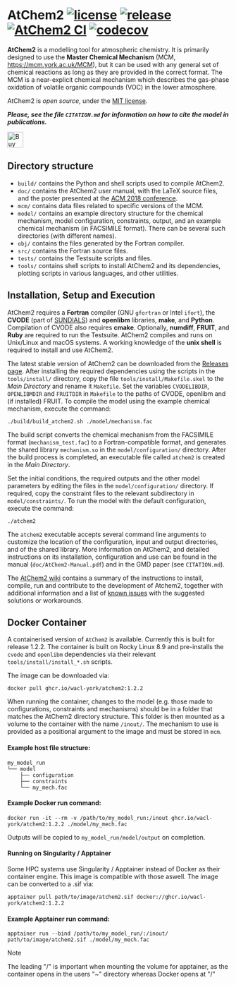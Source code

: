 AtChem2 [![license](https://img.shields.io/github/license/AtChem/AtChem2?color=blue)](https://github.com/AtChem/AtChem2/blob/master/LICENSE) [![release](https://img.shields.io/github/v/release/AtChem/AtChem2?color=blue)](https://github.com/AtChem/AtChem2/releases) [![AtChem2 CI](https://github.com/AtChem/AtChem2/actions/workflows/ci.yml/badge.svg)](https://github.com/AtChem/AtChem2/actions/workflows/ci.yml) [![codecov](https://codecov.io/gh/AtChem/AtChem2/graph/badge.svg)](https://codecov.io/gh/AtChem/AtChem2)
=======


**AtChem2** is a modelling tool for atmospheric chemistry. It is primarily designed to use the **Master Chemical Mechanism** (MCM, https://mcm.york.ac.uk/MCM), but it can be used with any general set of chemical reactions as long as they are provided in the correct format. The MCM is a near-explicit chemical mechanism which describes the gas-phase oxidation of volatile organic compounds (VOC) in the lower atmosphere.

AtChem2 is _open source_, under the [MIT license](https://opensource.org/licenses/MIT).

**_Please, see the file `CITATION.md` for information on how to cite the model in publications._**

<a href='https://ko-fi.com/I3I1JSFJF' target='_blank'><img height='36' style='border:0px;height:36px;' src='https://storage.ko-fi.com/cdn/kofi2.png?v=3' border='0' alt='Buy Me a Coffee at ko-fi.com' /></a>


Directory structure
-------------------

- `build/` contains the Python and shell scripts used to compile AtChem2.
- `doc/` contains the AtChem2 user manual, with the LaTeX source files, and the poster presented at the [ACM 2018 conference](https://acm.aqrc.ucdavis.edu).
- `mcm/` contains data files related to specific versions of the MCM.
- `model/` contains an example directory structure for the chemical mechanism, model configuration, constraints, output, and an example chemical mechanism (in FACSIMILE format). There can be several such directories (with different names).
- `obj/` contains the files generated by the Fortran compiler.
- `src/` contains the Fortran source files.
- `tests/` contains the Testsuite scripts and files.
- `tools/` contains shell scripts to install AtChem2 and its dependencies, plotting scripts in various languages, and other utilities.


Installation, Setup and Execution
---------------------------------

AtChem2 requires a **Fortran** compiler (GNU `gfortran` or Intel `ifort`), the **CVODE** (part of [SUNDIALS](https://computing.llnl.gov/projects/sundials)) and **openlibm** libraries, **make**, and **Python**. Compilation of CVODE also requires **cmake**. Optionally, **numdiff**, **FRUIT**, and **Ruby** are required to run the Testsuite. AtChem2 compiles and runs on Unix/Linux and macOS systems. A working knowledge of the **unix shell** is required to install and use AtChem2.

The latest stable version of AtChem2 can be downloaded from the [Releases page](https://github.com/AtChem/AtChem2/releases). After installing the required dependencies using the scripts in the `tools/install/` directory, copy the file `tools/install/Makefile.skel` to the _Main Directory_ and rename it `Makefile`. Set the variables `CVODELIBDIR`, `OPENLIBMDIR` and `FRUITDIR` in `Makefile` to the paths of CVODE, openlibm and (if installed) FRUIT. To compile the model using the example chemical mechanism, execute the command:

```
./build/build_atchem2.sh ./model/mechanism.fac
```

The build script converts the chemical mechanism from the FACSIMILE format (`mechanism_test.fac`) to a Fortran-compatible format, and generates the shared library `mechanism.so` in the `model/configuration/` directory. After the build process is completed, an executable file called `atchem2` is created in the _Main Directory_.

Set the initial conditions, the required outputs and the other model parameters by editing the files in the `model/configuration/` directory. If required, copy the constraint files to the relevant subdirectory in `model/constraints/`. To run the model with the default configuration, execute the command:

```./atchem2```

The `atchem2` executable accepts several command line arguments to customize the location of the configuration, input and output directories, and of the shared library. More information on AtChem2, and detailed instructions on its installation, configuration and use can be found in the manual (`doc/AtChem2-Manual.pdf`) and in the GMD paper (see `CITATION.md`).

The [AtChem2 wiki](https://github.com/AtChem/AtChem2/wiki) contains a summary of the instructions to install, compile, run and contribute to the development of Atchem2, together with additional information and a list of [known issues](https://github.com/AtChem/AtChem2/wiki/Known-Issues) with the suggested solutions or workarounds.


Docker Container 
---------------------------------

A containerised version of `AtChem2` is available. Currently this is built for release 1.2.2. The container is built on Rocky Linux 8.9 and pre-installs the `cvode` and `openlibm` dependencies via their relevant `tools/install/install_*.sh` scripts.

The image can be downloaded via:

```
docker pull ghcr.io/wacl-york/atchem2:1.2.2
```

When running the container, changes to the model (e.g. those made to configurations, constraints and mechanisms) should be in a folder that matches the AtChem2 directory structure. This folder is then mounted as a volume to the container with the name `/inout/`. The mechanism to use is provided as a positional argument to the image and must be stored in `mcm`.

#### Example host file structure:
```
my_model_run
└── model
    ├── configuration
    ├── constraints
    └── my_mech.fac
```

#### Example Docker run command:

```
docker run -it --rm -v /path/to/my_model_run:/inout ghcr.io/wacl-york/atchem2:1.2.2 ./model/my_mech.fac
```

Outputs will be copied to `my_model_run/model/output` on completion.

#### Running on Singularity / Apptainer

Some HPC systems use Singularity / Apptainer instead of Docker as their container engine. This image is compatible with those aswell. The image can be converted to a .sif via:

```
apptainer pull path/to/image/atchem2.sif docker://ghcr.io/wacl-york/atchem2:1.2.2
```
#### Example Apptainer run command:

```
apptainer run --bind /path/to/my_model_run/:/inout/ path/to/image/atchem2.sif ./model/my_mech.fac
```
> [!Note]
> The leading "/" is important when mounting the volume for apptainer, as the container opens in the users "~" directory whereas Docker opens at "/"
